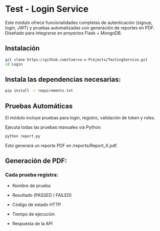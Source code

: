 # Test - Login Service

Este módulo ofrece funcionalidades completas de autenticación (signup, login, JWT) y pruebas automatizadas con generación de reportes en PDF. Diseñado para integrarse en proyectos Flask + MongoDB.


## Instalación

```bash
git clone https://github.com/Cuervo-s-Projects/TestingService.git
cd Login
```

## Instala las dependencias necesarias:

```bash
pip install -r requirements.txt
```
## Pruebas Automáticas

El módulo incluye pruebas para login, registro, validación de token y roles.

Ejecuta todas las pruebas manuales vía Python:
```python
python report.py
```
Esto generará un reporte PDF en /reports/Report_X.pdf.

## Generación de PDF:

### Cada prueba registra:

- Nombre de prueba

- Resultado (PASSED / FAILED)

- Código de estado HTTP

- Tiempo de ejecución

- Respuesta de la API

